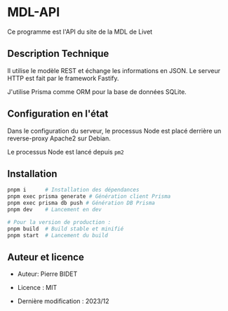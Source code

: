 # MDL-API

Ce programme est l'API du site de la MDL de Livet

## Description Technique

Il utilise le modèle REST et échange les informations en JSON.
Le serveur HTTP est fait par le framework Fastify.

J'utilise Prisma comme ORM pour la base de données SQLite.

## Configuration en l'état

Dans le configuration du serveur, le processus Node est placé derrière
un reverse-proxy Apache2 sur Debian.

Le processus Node est lancé depuis `pm2`

## Installation


```bash
pnpm i      # Installation des dépendances
pnpm exec prisma generate # Génération client Prisma
pnpm exec prisma db push # Génération DB Prisma
pnpm dev    # Lancement en dev

# Pour la version de production : 
pnpm build  # Build stable et minifié
pnpm start  # Lancement du build
```
## Auteur et licence

- Auteur: Pierre BIDET

- Licence : MIT

- Dernière modification : 2023/12
